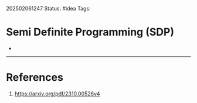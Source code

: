 202502061247
Status: #idea
Tags:

# Semi Definite Programming (SDP)

- 

---
# References

1. https://arxiv.org/pdf/2310.00526v4